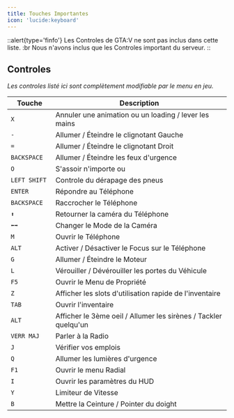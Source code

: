 ```yaml
---
title: Touches Importantes
icon: 'lucide:keyboard'
---
```


::alert{type='finfo'}
  Les Controles de GTA:V ne sont pas inclus dans cette liste. :br
  Nous n'avons inclus que les Controles important du serveur.
::

## Controles
*Les controles listé ici sont complètement modifiable par le menu en jeu.*

|   Touche    | Description                                                                                 |
| ----------- | ------------------------------------------------------------------------------------------- |
| `X`           | Annuler une animation ou un loading / lever les mains                                       |
| `-`           | Allumer / Éteindre le clignotant Gauche                                                     |
| `=`           | Allumer / Éteindre le clignotant Droit                                                      |
| `BACKSPACE`   | Allumer / Éteindre les feux d'urgence                                                       |
| `O`           | S'assoir n'importe ou                                                                       |
| `LEFT SHIFT ` | Controle du dérapage des pneus                                                              |
| `ENTER`       | Répondre au Téléphone                                                                       |
| `BACKSPACE`   | Raccrocher le Téléphone                                                                     |
| `⬆️`         | Retourner la caméra du Téléphone                                                            |
| `⬅️➡️`       | Changer le Mode de la Caméra                                                                |
| `M`           | Ouvrir le Téléphone                                                                         |
| `ALT`         | Activer / Désactiver le Focus sur le Téléphone                                              |
| `G`           | Allumer / Éteindre le Moteur                                                                |
| `L`           | Vérouiller / Dévérouiller les portes du Véhicule                                            |
| `F5`          | Ouvrir le Menu de Propriété                                                                 |
| `Z`           | Afficher les slots d'utilisation rapide de l'inventaire                                     |
| `TAB`         | Ouvrir l'inventaire                                                                         |
| `ALT`         | Afficher le 3ème oeil / Allumer les sirènes / Tackler quelqu'un                             |
| `VERR MAJ`    | Parler à la Radio                                                                           |
| `J`           | Vérifier vos emplois                                                                        |
| `Q`           | Allumer les lumières d'urgence                                                              |
| `F1`          | Ouvrir le menu Radial                                                                       |
| `I`           | Ouvrir les paramètres du HUD                                                                |
| `Y`           | Limiteur de Vitesse                                                                         |
| `B`           | Mettre la Ceinture / Pointer du doight                                                      |

